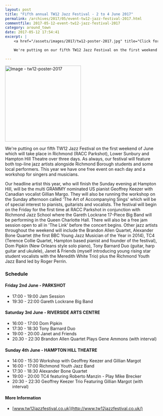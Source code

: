 ```yaml
---
layout: post
title: "Fifth annual TW12 Jazz Festival - 2 to 4 June 2017"
permalink: /archives/2017/05/event-tw12-jazz-festival-2017.html
commentfile: 2017-05-12-event-tw12-jazz-festival-2017
category: around_town
date: 2017-05-12 17:54:41
excerpt: |
    <a href="/assets/images/2017/tw12-poster-2017.jpg" title="Click for a larger image"><img src="/assets/images/2017/tw12-poster-2017-thumb.jpg" width="150" alt="Image - tw12-poster-2017"  class="photo right"/></a>

    We're putting on our fifth TW12 Jazz Festival on the first weekend of June which will take place in Richmond (RACC Parkshot), Lower Sunbury and Hampton Hill Theatre over three days. As always, our festival will feature both top-line jazz artists alongside Richmond Borough students and some local performers.

---
```


<a href="/assets/images/2017/tw12-poster-2017.jpg" title="Click for a larger image"><img src="/assets/images/2017/tw12-poster-2017-thumb.jpg" width="250" alt="Image - tw12-poster-2017"  class="photo right"/></a>

We're putting on our fifth TW12 Jazz Festival on the first weekend of June which will take place in Richmond (RACC Parkshot), Lower Sunbury and Hampton Hill Theatre over three days. As always, our festival will feature both top-line jazz artists alongside Richmond Borough students and some local performers. This year we have one free event on each day and a workshop for singers and musicians.

Our headline artist this year, who will finish the Sunday evening at Hampton Hill, will be the multi GRAMMY nominated US pianist Geoffrey Keezer with Canadian vocalist Gillian Margo. They will also be running the workshop on the Sunday afternoon called 'The Art of Accompanying Sings' which will be of special interest to pianists, guitarists and vocalists. The festival will begin on the Friday for the first time at RACC Parkshot in conjunction with Richmond Jazz School where the Gareth Lockrane 17-Piece Big Band will be performing in the Queen Charlotte Hall. There will also be a free jam session open to all in 'The Link' before the concert begins. Other jazz artists throughout the weekend will include the Brandon Allen Quartet, Alexander Bone Quartet (the first BBC Young Jazz Musician of the Year in 2014), TC4 (Terence Collie Quartet, Hampton based pianist and founder of the festival), Dom Pipkin (New Orleans style solo piano), Tony Barnard Duo (guitar, harp guitar and ukulele), Janet & Friends (myself introducing young rising star student vocalists with the Meredith White Trio) plus the Richmond Youth Jazz Band led by Roger Perrin.

### Schedule

#### Friday 2nd June - PARKSHOT

-   17:00 - 19:00 Jam Session
-   19:30 - 22:00 Gareth Lockrane Big Band

#### Saturday 3rd June - RIVERSIDE ARTS CENTRE

-   16:00 - 17:00 Dom Pipkin
-   17:30 - 18:30 Tony Barnard Duo
-   19:00 - 20:00 Janet and Friends
-   20.30 - 22:30 Brandon Allen Quartet Plays Gene Ammons (with interval)

#### Sunday 4th June - HAMPTON HILL THEATRE

-   14:00 - 15:30 Workshop with Geoffrey Keezer and Gillian Margot
-   16:00 - 17:00 Richmond Youth Jazz Band
-   17:30 - 18:30 Alexander Bone Quartet
-   19:00 - 20:00 TC4 featuring Roberto Manzin - Play Mike Brecker
-   20:30 - 22:30 Geoffrey Keezer Trio Featuring Gillian Margot (with interval)

#### More Information

-   [www.tw12jazzfestival.co.uk](http://www.tw12jazzfestival.co.uk/)
